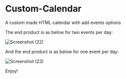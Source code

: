 # Custom-Calendar

A custom made HTML calendar with add events options

The end product is as below for two events per day:

![Screenshot (22)](https://user-images.githubusercontent.com/19576109/100603844-bee66780-3316-11eb-81e4-8ea51c178b94.png)

And the end product is as below for one event per day:

![Screenshot (23)](https://user-images.githubusercontent.com/19576109/100604061-108ef200-3317-11eb-98d3-47a12570c067.png)


Enjoy!

